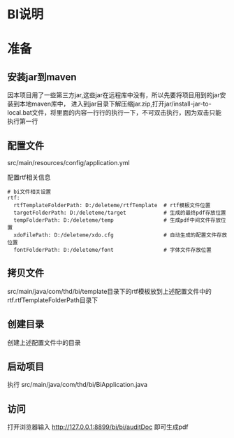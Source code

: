 # BI说明

# 准备

## 安装jar到maven
因本项目用了一些第三方jar,这些jar在远程库中没有，所以先要将项目用到的jar安装到本地maven库中，
进入到jar目录下解压缩jar.zip,打开jar/install-jar-to-local.bat文件，将里面的内容一行行的执行一下，不可双击执行，因为双击只能执行第一行

## 配置文件

src/main/resources/config/application.yml

配置rtf相关信息

```
# bi文件相关设置
rtf:
  rtfTemplateFolderPath: D:/deleteme/rtfTemplate  # rtf模板文件位置
  targetFolderPath: D:/deleteme/target            # 生成的最终pdf存放位置
  tempFolderPath: D:/deleteme/temp                # 生成pdf中间文件存放位置
  xdoFilePath: D:/deleteme/xdo.cfg                # 自动生成的配置文件存放位置
  fontFolderPath: D:/deleteme/font                # 字体文件存放位置
```



## 拷贝文件

src/main/java/com/thd/bi/template目录下的rtf模板放到上述配置文件中的rtf.rtfTemplateFolderPath目录下

## 创建目录
创建上述配置文件中的目录

## 启动项目
执行 src/main/java/com/thd/bi/BiApplication.java

## 访问

打开浏览器输入 http://127.0.0.1:8899/bi/bi/auditDoc 即可生成pdf


